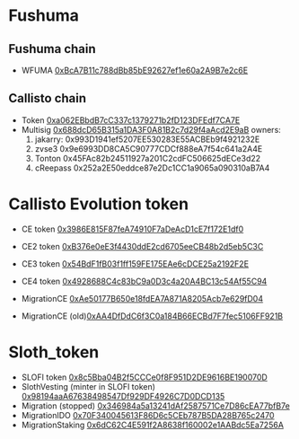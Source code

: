 # Fushuma
## Fushuma chain
- WFUMA [0xBcA7B11c788dBb85bE92627ef1e60a2A9B7e2c6E](https://fumascan.com/address/0xBcA7B11c788dBb85bE92627ef1e60a2A9B7e2c6E?tab=contract)

## Callisto chain
- Token [0xa062EBbdB7cC337c1379271b2fD123DFEdf7CA7E](https://explorer.callistodao.org/address/0xa062EBbdB7cC337c1379271b2fD123DFEdf7CA7E)
- Multisig [0x688dcD65B315a1DA3F0A81B2c7d29f4aAcd2E9aB](https://explorer.callistodao.org/address/0x688dcD65B315a1DA3F0A81B2c7d29f4aAcd2E9aB) owners: 
  1. jakarry: 0x993D1941ef5207EE530283E55ACBEb9f4921232E
  2. zvse3 0x9e6993DD8CA5C90777CDCf888eA7f54c641a2A4E
  3. Tonton 0x45FAc82b24511927a201C2cdFC506625dECe3d22
  4. cReepass 0x252a2E50eddce87e2Dc1CC1a9065a090310aB7A4

# Callisto Evolution token
- CE token [0x3986E815F87feA74910F7aDeAcD1cE7f172E1df0](https://explorer.callistodao.org/address/0x3986E815F87feA74910F7aDeAcD1cE7f172E1df0)
- CE2 token [0xB376e0eE3f4430ddE2cd6705eeCB48b2d5eb5C3C](https://explorer.callistodao.org/address/0xB376e0eE3f4430ddE2cd6705eeCB48b2d5eb5C3C)
- CE3 token [0x54BdF1fB03f1ff159FE175EAe6cDCE25a2192F2E](https://explorer.callistodao.org/address/0x54BdF1fB03f1ff159FE175EAe6cDCE25a2192F2E)
- CE4 token [0x4928688C4c83bC9a0D3c4a20A4BC13c54Af55C94](https://explorer.callistodao.org/address/0x4928688C4c83bC9a0D3c4a20A4BC13c54Af55C94)
- MigrationCE [0xAe50177B650e18fdEA7A871A8205Acb7e629fD04](https://explorer.callistodao.org/address/0xAe50177B650e18fdEA7A871A8205Acb7e629fD04)

- MigrationCE (old)[0xAA4DfDdC6f3C0a184B66ECBd7F7fec5106FF921B](https://explorer.callistodao.org/address/0xAA4DfDdC6f3C0a184B66ECBd7F7fec5106FF921B)


# Sloth_token
- SLOFI token [0x8c5Bba04B2f5CCCe0f8F951D2DE9616BE190070D](https://explorer.callistodao.org/address/0x8c5Bba04B2f5CCCe0f8F951D2DE9616BE190070D)
- SlothVesting (minter in SLOFI token) [0x98194aaA67638498547Df929DF4926C7D0DCD135](https://explorer.callistodao.org/address/0x98194aaA67638498547Df929DF4926C7D0DCD135)
- Migration (stopped) [0x346984a5a13241dAf2587571Ce7D86cEA77bfB7e](https://explorer.callistodao.org/address/0x346984a5a13241dAf2587571Ce7D86cEA77bfB7e)
- MigrationIDO [0x70F340045613F86D6c5CEb787B5DA28B765c2470](https://explorer.callistodao.org/address/0x70F340045613F86D6c5CEb787B5DA28B765c2470)
- MigrationStaking [0x6dC62C4E591f2A8638f160002e1AABdc5Ea7256A](https://explorer.callistodao.org/address/0x6dC62C4E591f2A8638f160002e1AABdc5Ea7256A)
